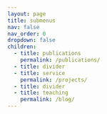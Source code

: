 ```yaml
---
layout: page
title: submenus
nav: false
nav_order: 0
dropdown: false
children:
  - title: publications
    permalink: /publications/
  - title: divider
  - title: service
    permalink: /projects/
  - title: divider
  - title: teaching
    permalink: /blog/
---
```


